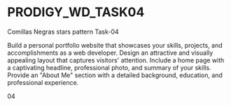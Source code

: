# PRODIGY_WD_TASK04

Comillas Negras
stars pattern
Task-04

Build a personal portfolio website that showcases your skills, projects, and accomplishments as a web developer. Design an attractive and visually appealing layout that captures visitors' attention. Include a home page with a captivating headline, professional photo, and summary of your skills. Provide an "About Me" section with a detailed background, education, and professional experience. 

04

